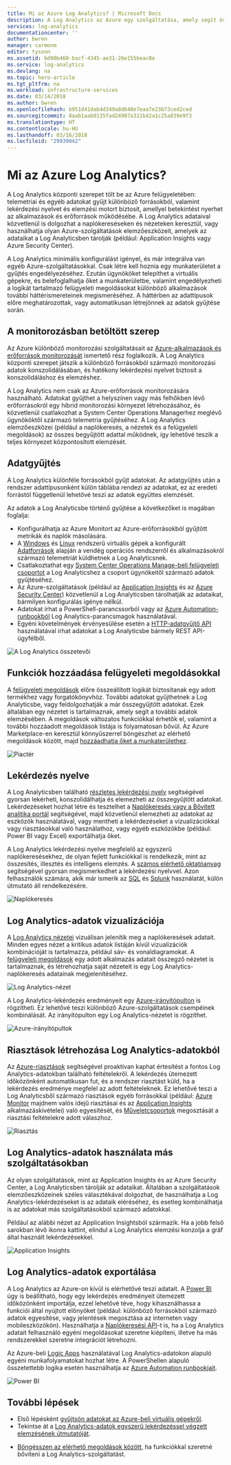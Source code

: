 ```yaml
---
title: Mi az Azure Log Analytics? | Microsoft Docs
description: A Log Analytics az Azure egy szolgáltatása, amely segít összegyűjteni és elemezni a felhőben és a helyszíni környezetekben található erőforrások által létrehozott működési adatokat.  Ez a cikk tömör áttekintést nyújt a Log Analytics különböző összetevőiről, és részletes tartalmakra mutató hivatkozásokat tartalmaz.
services: log-analytics
documentationcenter: ''
author: bwren
manager: carmonm
editor: tysonn
ms.assetid: bd90b460-bacf-4345-ae31-26e155beac0e
ms.service: log-analytics
ms.devlang: na
ms.topic: hero-article
ms.tgt_pltfrm: na
ms.workload: infrastructure-services
ms.date: 03/14/2018
ms.author: bwren
ms.openlocfilehash: b951d41dab4d349a8d648e7eaa7e23b73ced2ced
ms.sourcegitcommit: 8aab1aab0135fad24987a311b42a1c25a839e9f3
ms.translationtype: HT
ms.contentlocale: hu-HU
ms.lasthandoff: 03/16/2018
ms.locfileid: "29939042"
---
```

# <a name="what-is-azure-log-analytics"></a>Mi az Azure Log Analytics?
A Log Analytics központi szerepet tölt be az Azure felügyeletében: telemetriai és egyéb adatokat gyűjt különböző forrásokból, valamint lekérdezési nyelvet és elemzési motort biztosít, amellyel betekintést nyerhet az alkalmazások és erőforrások működésébe.  A Log Analytics adataival közvetlenül is dolgozhat a naplókereséseken és nézeteken keresztül, vagy használhatja olyan Azure-szolgáltatások elemzőeszközeit, amelyek az adataikat a Log Analyticsben tárolják (például: Application Insights vagy Azure Security Center).  

A Log Analytics minimális konfigurálást igényel, és már integrálva van egyéb Azure-szolgáltatásokkal.  Csak létre kell hoznia egy munkaterületet a gyűjtés engedélyezéséhez.  Ezután ügynököket telepíthet a virtuális gépekre, és belefoglalhatja őket a munkaterületbe, valamint engedélyezheti a logikát tartalmazó felügyeleti megoldásokat különböző alkalmazások további háttérismereteinek megismeréséhez.  A háttérben az adattípusok előre meghatározottak, vagy automatikusan létrejönnek az adatok gyűjtése során.


## <a name="role-in-monitoring"></a>A monitorozásban betöltött szerep

Az Azure különböző monitorozási szolgáltatásait az [Azure-alkalmazások és erőforrások monitorozását](../monitoring-and-diagnostics/monitoring-overview.md) ismertető rész foglalkozik.  A Log Analytics központi szerepet játszik a különböző forrásokból származó monitorozási adatok konszolidálásában, és hatékony lekérdezési nyelvet biztosít a konszolidáláshoz és elemzéshez.  

A Log Analytics nem csak az Azure-erőforrások monitorozására használható.  Adatokat gyűjthet a helyszínen vagy más felhőkben lévő erőforrásokról egy hibrid monitorozási környezet létrehozásához, és közvetlenül csatlakozhat a System Center Operations Managerhez meglévő ügynököktől származó telemetria gyűjtéséhez.  A Log Analytics elemzőeszközei (például a naplókeresés, a nézetek és a felügyeleti megoldások) az összes begyűjtött adattal működnek, így lehetővé teszik a teljes környezet központosított elemzését.



## <a name="data-collection"></a>Adatgyűjtés
A Log Analytics különféle forrásokból gyűjt adatokat.  Az adatgyűjtés után a rendszer adattípusonként külön táblába rendezi az adatokat, ez az eredeti forrástól függetlenül lehetővé teszi az adatok együttes elemzését.

Az adatok a Log Analyticsbe történő gyűjtése a következőket is magában foglalja:

- Konfigurálhatja az Azure Monitort az Azure-erőforrásokból gyűjtött metrikák és naplók másolására.
- A [Windows](log-analytics-windows-agent.md) és [Linux](log-analytics-linux-agents.md) rendszerű virtuális gépek a konfigurált [Adatforrások](log-analytics-data-sources.md) alapján a vendég operációs rendszerről és alkalmazásokról származó telemetriát küldhetnek a Log Analyticsnek.  
- Csatlakoztathat egy [System Center Operations Manage-beli felügyeleti csoportot](log-analytics-om-agents.md) a Log Analyticshez a csoport ügynökeitől származó adatok gyűjtéséhez.
- Az Azure-szolgáltatások (például az [Application Insights](https://docs.microsoft.com/azure/application-insights/) és az [Azure Security Center](https://docs.microsoft.com/azure/security-center/)) közvetlenül a Log Analyticsben tárolhatják az adataikat, bármilyen konfigurálás igénye nélkül.
- Adatokat írhat a PowerShell-parancssorból vagy az [Azure Automation-runbookból](../automation/automation-runbook-types.md) Log Analytics-parancsmagok használatával.
- Egyéni követelmények érvényesülése esetén a [HTTP-adatgyűjtő API](log-analytics-data-collector-api.md) használatával írhat adatokat a Log Analyticsbe bármely REST API-ügyfélből.


![A Log Analytics összetevői](media/log-analytics-overview/collecting-data.png)

## <a name="add-functionality-with-management-solutions"></a>Funkciók hozzáadása felügyeleti megoldásokkal
A [felügyeleti megoldások](log-analytics-add-solutions.md) előre összeállított logikát biztosítanak egy adott termékhez vagy forgatókönyvhöz.  További adatokat gyűjthetnek a Log Analyticsbe, vagy feldolgozhatják a már összegyűjtött adatokat.  Ezek általában egy nézetet is tartalmaznak, amely segít a további adatok elemzésében.  A megoldások változatos funkciókkal érhetők el, valamint a további hozzáadott megoldások listája is folyamatosan bővül.  Az Azure Marketplace-en keresztül könnyűszerrel böngészhet az elérhető megoldások között, majd [hozzáadhatja őket a munkaterülethez](log-analytics-add-solutions.md).  

![Piactér](media/log-analytics-overview/solutions.png)


## <a name="query-language"></a>Lekérdezés nyelve

A Log Analyticsben található [részletes lekérdezési nyelv](http://docs.loganalytics.io) segítségével gyorsan lekérheti, konszolidálhatja és elemezheti az összegyűjtött adatokat.  Lekérdezéseket hozhat létre és tesztelhet a [Naplókeresés vagy a Bővített analitika portál](log-analytics-log-search-portals.md) segítségével, majd közvetlenül elemezheti az adatokat az eszközök használatával, vagy mentheti a lekérdezéseket a vizualizációkkal vagy riasztásokkal való használathoz, vagy egyéb eszközökbe (például: Power BI vagy Excel) exportálhatja őket.

A Log Analytics lekérdezési nyelve megfelelő az egyszerű naplókeresésekhez, de olyan fejlett funkciókkal is rendelkezik, mint az összesítés, illesztés és intelligens elemzés. A [számos elérhető oktatóanyag](https://docs.loganalytics.io/docs/Learn/Tutorials) segítségével gyorsan megismerkedhet a lekérdezési nyelvvel.  Azon felhasználók számára, akik már ismerik az [SQL](https://docs.loganalytics.io/docs/Learn/References/SQL-to-Azure-Log-Analytics) és [Splunk](https://docs.loganalytics.io/docs/Learn/References/Splunk-to-Azure-Log-Analytics) használatát, külön útmutató áll rendelkezésére.

![Naplókeresés](media/log-analytics-overview/analytics-query.png)


## <a name="visualize-log-analytics-data"></a>Log Analytics-adatok vizualizációja

A [Log Analytics nézetei](log-analytics-view-designer.md) vizuálisan jelenítik meg a naplókeresések adatait.  Minden egyes nézet a kritikus adatok listáján kívül vizualizációk kombinációját is tartalmazza, például sáv- és vonaldiagramokat.  A [felügyeleti megoldások](#add-functionality-with-management-solutions) egy adott alkalmazás adatait összegző nézetet is tartalmaznak, és létrehozhatja saját nézeteit is egy Log Analytics-naplókeresés adatainak megjelenítéséhez.

![Log Analytics-nézet](media/log-analytics-overview/view.png)

A Log Analytics-lekérdezés eredményeit egy [Azure-irányítópulton](../azure-portal/azure-portal-dashboards.md) is rögzítheti. Ez lehetővé teszi különböző Azure-szolgáltatások csempéinek kombinálását.  Az irányítópulton egy Log Analytics-nézetet is rögzíthet.

![Azure-irányítópultok](media/log-analytics-overview/dashboard.png)

## <a name="creating-alerts-from-log-analytics-data"></a>Riasztások létrehozása Log Analytics-adatokból

Az [Azure-riasztások](../monitoring-and-diagnostics/monitoring-overview-unified-alerts.md) segítségével proaktívan kaphat értesítést a fontos Log Analytics-adatokban található feltételekről.  A lekérdezés ütemezett időközönként automatikusan fut, és a rendszer riasztást küld, ha a lekérdezés eredménye megfelel az adott feltételeknek.  Ez lehetővé teszi a Log Analyticsből származó riasztások egyéb forrásokkal (például: [Azure Monitor](../monitoring-and-diagnostics/monitoring-near-real-time-metric-alerts.md) majdnem valós idejű riasztásai és az [Application Insights](../application-insights/app-insights-alerts.md) alkalmazáskivételei) való egyesítését, és [Műveletcsoportok](../monitoring-and-diagnostics/monitoring-action-groups.md) megosztását a riasztási feltételekre adott válaszhoz.

![Riasztás](media/log-analytics-overview/alerts.png)


## <a name="using-log-analytics-data-in-other-services"></a>Log Analytics-adatok használata más szolgáltatásokban
Az olyan szolgáltatások, mint az Application Insights és az Azure Security Center, a Log Analyticsben tárolják az adataikat.  Általában a szolgáltatások elemzőeszközeinek széles választékával dolgozhat, de használhatja a Log Analytics-lekérdezéseket is az adataik eléréséhez, és esetleg kombinálhatja is az adatokat más szolgáltatásokból származó adatokkal.  

Például az alábbi nézet az Application Insightsból származik.  Ha a jobb felső sarokban lévő ikonra kattint, elindul a Log Analytics elemzési konzolja a gráf által használt lekérdezésekkel.

![Application Insights](media/log-analytics-overview/application-insights.png)


## <a name="exporting-log-analytics-data"></a>Log Analytics-adatok exportálása

A Log Analytics az Azure-on kívül is elérhetővé teszi adatait.  A [Power BI](log-analytics-powerbi.md) úgy is beállítható, hogy egy lekérdezés eredményeit ütemezett időközönként importálja, ezzel lehetővé téve, hogy kihasználhassa a funkciói által nyújtott előnyöket (például: különböző forrásokból származó adatok egyesítése, vagy jelentések megosztása az interneten vagy mobileszközökön).  Használhatja a [Naplókeresési API](log-analytics-log-search-api.md)-t is, ha a Log Analytics adatait felhasználó egyéni megoldásokat szeretne kiépíteni, illetve ha más rendszerekkel szeretne integrációt létrehozni.

Az Azure-beli [Logic Apps](../logic-apps/logic-apps-overview.md) használatával Log Analytics-adatokon alapuló egyéni munkafolyamatokat hozhat létre.  A PowerShellen alapuló összetettebb logika esetén használhatja az [Azure Automation runbookjait](../automation/automation-runbook-types.md).

![Power BI](media/log-analytics-overview/export.png)



## <a name="next-steps"></a>További lépések
- Első lépésként [gyűjtsön adatokat az Azure-beli virtuális gépekről](log-analytics-quick-collect-azurevm.md).
- Tekintse át a [Log Analytics-adatok egyszerű lekérdezéssel végzett elemzésének útmutatóját](log-analytics-tutorial-viewdata.md).
* [Böngésszen az elérhető megoldások között](log-analytics-add-solutions.md), ha funkciókkal szeretné bővíteni a Log Analytics-szolgáltatást.


